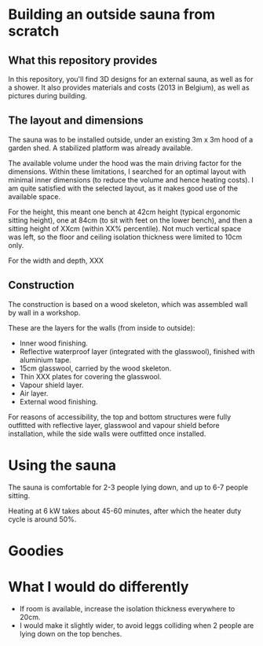 # Building an outside sauna from scratch

## What this repository provides

In this repository, you'll find 3D designs for an external sauna, as well as for a shower.  It also provides materials and costs (2013 in Belgium), as well as pictures during building.

## The layout and dimensions

The sauna was to be installed outside, under an existing 3m x 3m hood of a garden shed.  A stabilized platform was already available.  

The available volume under the hood was the main driving factor for the dimensions.  Within these limitations, I searched for an optimal layout with minimal inner dimensions (to reduce the volume and hence heating costs).  I am quite satisfied with the selected layout, as it makes good use of the available space.

For the height, this meant one bench at 42cm height (typical ergonomic sitting height), one at 84cm (to sit with feet on the lower bench), and then a sitting height of XXcm (within XX% percentile).  Not much vertical space was left, so the floor and ceiling isolation thickness were limited to 10cm only.

For the width and depth, XXX

## Construction

The construction is based on a wood skeleton, which was assembled wall by wall in a workshop.  

These are the layers for the walls (from inside to outside):
* Inner wood finishing.
* Reflective waterproof layer (integrated with the glasswool), finished with aluminium tape.
* 15cm glasswool, carried by the wood skeleton.
* Thin XXX plates for covering the glasswool.
* Vapour shield layer.
* Air layer.
* External wood finishing.

For reasons of accessibility, the top and bottom structures were fully outfitted with reflective layer, glasswool and vapour shield before installation, while the side walls were outfitted once installed.


# Using the sauna

The sauna is comfortable for 2-3 people lying down, and up to 6-7 people sitting.  

Heating at 6 kW takes about 45-60 minutes, after which the heater duty cycle is around 50%.

# Goodies


# What I would do differently

* If room is available, increase the isolation thickness everywhere to 20cm.
* I would make it slightly wider, to avoid leggs colliding when 2 people are lying down on the top benches.



